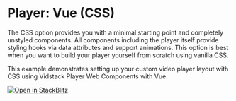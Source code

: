 # Player: Vue (CSS)

The CSS option provides you with a minimal starting point and completely unstyled components. All
components including the player itself provide styling hooks via data attributes and support
animations. This option is best when you want to build your player yourself from scratch using
vanilla CSS.

This example demonstrates setting up your custom video player layout with CSS using Vidstack Player
Web Components with Vue.

[![Open in StackBlitz](https://developer.stackblitz.com/img/open_in_stackblitz.svg)][stackblitz-demo]

[stackblitz-demo]: https://stackblitz.com/fork/github/vidstack/examples/tree/player/vue/css?title=Vidstack%20Player%20-%20Vue%20%28CSS%29&file=src/main.ts&showSidebar=1
